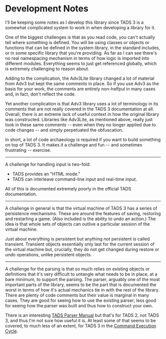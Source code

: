 # Development Notes

I'll be keeping some notes as I develop this library since TADS 3 is a somewhat complicated system to work in when developing a library for it.

One of the biggest challenges is that as you read code, you can't actually tell where something is defined. You will be using classes or objects or functions that can be defined in the system library, in the standard includes, or in some specific library that you're providing. As far as I can see there's no real namespacing mechanism in terms of how logic is imported into different modules. Everything seems to just get referenced globally, which is extremely challenging to reason about.

Adding to the complication, the Adv3Lite library changed a lot of material from Adv3 but kept the same comments in place. So if you use Adv3 as the basis for your work, the comments are entirely non-helfpul in many cases and, in fact, don't reflect the code.

Yet another complication is that Adv3 library uses a lot of terminology in its comments that are not really covered in the TADS 3 documentation at all. Overall, there is an extreme lack of useful context in how the original library was constructed. Libraries like Adv3Lite, as mentioned above, really just took in these same comments -- even when they no longer applied due to code changes -- and simply perpetuated the obfuscation.

In short, a lot of code archaeology is required if you want to build something on top of TADS 3. It makes it a challenge and fun -- and sometimes frustrating -- exercise.

----

A challenge for handling input is two-fold:

- TADS provides an "HTML mode."
- TADS can interleave command-line input and real-time input.

All of this is documented extremely poorly in the official TADS documentation.

----

A challenge in general is that the virtual machine of TADS 3 has a series of persistence mechanisms. These are around the features of saving, restoring and restarting a game. (Also included is the ability to undo an action.) The idea is that whole sets of objects can outlive a particular session of the virtual machine.

Just about everything is persistent but anything _not_ persistent is called transient. Transient objects essentially only last for the current session of the virtual machine but, crucially, they do not get changed during restore or undo operations, unlike persistent objects. 

----

A challenge for the parsing is that so much relies on existing objects or definitions that it's very difficult to untangle what needs to be in place, at a bare minimum, to support the parsing. The parser, arguably one of the most important parts of the library, seems to be the part that is documented the worst in terms of how it's actual mechanics tie in with the rest of the library. There are plenty of code comments but their value is marginal in many cases. They are good for seeing how to use the existing parser; less good for seeing how the parser was built and thus how to construct your own.

There is an interesting [TADS Parser Manual](http://www.tads.org/t2doc/doc/parser.htm) but that's for TADS 2, not TADS 3, and thus I'm not sure how useful it is. At least some of that seems to be covered, to much less of an extent, for TADS 3 in the [Command Execution Cycle](http://www.tads.org/t3doc/doc/techman/t3cycle.htm).
